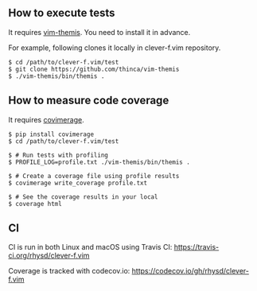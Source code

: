 ## How to execute tests

It requires [vim-themis](https://github.com/thinca/vim-themis). You need to install it in advance.

For example, following clones it locally in clever-f.vim repository.

```console
$ cd /path/to/clever-f.vim/test
$ git clone https://github.com/thinca/vim-themis
$ ./vim-themis/bin/themis .
```

## How to measure code coverage

It requires [covimerage](https://github.com/Vimjas/covimerage).

```console
$ pip install covimerage
$ cd /path/to/clever-f.vim/test

$ # Run tests with profiling
$ PROFILE_LOG=profile.txt ./vim-themis/bin/themis .

$ # Create a coverage file using profile results
$ covimerage write_coverage profile.txt

$ # See the coverage results in your local
$ coverage html
```

## CI

CI is run in both Linux and macOS using Travis CI: https://travis-ci.org/rhysd/clever-f.vim

Coverage is tracked with codecov.io: https://codecov.io/gh/rhysd/clever-f.vim
